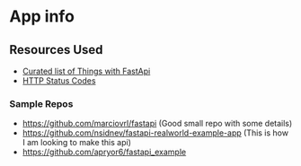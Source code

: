 # App info

## Resources Used

- [Curated list of Things with FastApi](https://github.com/mjhea0/awesome-fastapi)
- [HTTP Status Codes](https://docs.python.org/3/library/http.html#http.HTTPStatus)

### Sample Repos
- https://github.com/marciovrl/fastapi (Good small repo with some details)
- https://github.com/nsidnev/fastapi-realworld-example-app (This is how I am looking to make this api)
- https://github.com/apryor6/fastapi_example
